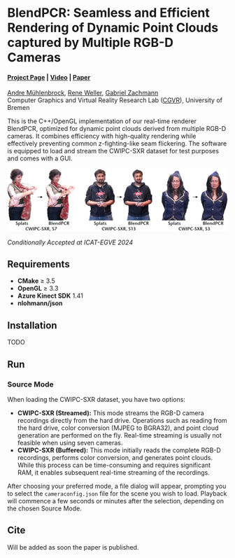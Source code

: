 # BlendPCR: Seamless and Efficient Rendering of Dynamic Point Clouds captured by Multiple RGB-D Cameras

#### [Project Page](https://cgvr.cs.uni-bremen.de/projects/blendpcr) |  [Video](https://cgvr.cs.uni-bremen.de/projects/blendpcr/video.mp4) | [Paper](https://link_to_eg_digital_library)
[Andre Mühlenbrock](https://orcid.org/0000-0002-7836-3341), [Rene Weller](https://orcid.org/0009-0002-2544-4153), [Gabriel Zachmann](https://orcid.org/0000-0001-8155-1127)\
Computer Graphics and Virtual Reality Research Lab ([CGVR](https://cgvr.cs.uni-bremen.de/)), University of Bremen

This is the C++/OpenGL implementation of our real-time renderer BlendPCR, optimized for dynamic point clouds derived from multiple RGB-D cameras. It combines efficiency with high-quality rendering while effectively preventing common z-fighting-like seam flickering. The software is equipped to load and stream the CWIPC-SXR dataset for test purposes and comes with a GUI.

![image](images/teaser.jpg)


*Conditionally Accepted at ICAT-EGVE 2024*
 


## Requirements
 - **CMake** ≥ 3.5
 - **OpenGL** ≥ 3.3
 - **Azure Kinect SDK** 1.41
 - **nlohmann/json**
 
## Installation
TODO

## Run


### Source Mode
When loading the CWIPC-SXR dataset, you have two options:

- **CWIPC-SXR (Streamed):** This mode streams the RGB-D camera recordings directly from the hard drive. Operations such as reading from the hard drive, color conversion (MJPEG to BGRA32), and point cloud generation are performed on the fly. Real-time streaming is usually not feasible when using seven cameras.
- **CWIPC-SXR (Buffered):** This mode initially reads the complete RGB-D recordings, performs color conversion, and generates point clouds. While this process can be time-consuming and requires significant RAM, it enables subsequent real-time streaming of the recordings.

After choosing your preferred mode, a file dialog will appear, prompting you to select the `cameraconfig.json` file for the scene you wish to load. Playback will commence a few seconds or minutes after the selection, depending on the chosen Source Mode.


## Cite
Will be added as soon the paper is published.

